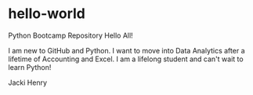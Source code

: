 # hello-world
Python Bootcamp Repository
Hello All!

I am new to GitHub and Python. I want to move into Data Analytics after a lifetime of Accounting and Excel. I am a lifelong student and can't wait to learn Python!

Jacki Henry
